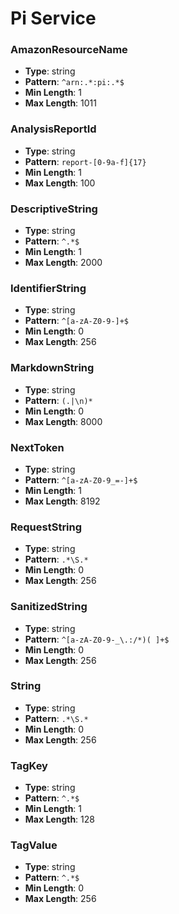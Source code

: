 # Pi Service

### AmazonResourceName
- **Type**: string
- **Pattern**: `^arn:.*:pi:.*$`
- **Min Length**: 1
- **Max Length**: 1011

### AnalysisReportId
- **Type**: string
- **Pattern**: `report-[0-9a-f]{17}`
- **Min Length**: 1
- **Max Length**: 100

### DescriptiveString
- **Type**: string
- **Pattern**: `^.*$`
- **Min Length**: 1
- **Max Length**: 2000

### IdentifierString
- **Type**: string
- **Pattern**: `^[a-zA-Z0-9-]+$`
- **Min Length**: 0
- **Max Length**: 256

### MarkdownString
- **Type**: string
- **Pattern**: `(.|\n)*`
- **Min Length**: 0
- **Max Length**: 8000

### NextToken
- **Type**: string
- **Pattern**: `^[a-zA-Z0-9_=-]+$`
- **Min Length**: 1
- **Max Length**: 8192

### RequestString
- **Type**: string
- **Pattern**: `.*\S.*`
- **Min Length**: 0
- **Max Length**: 256

### SanitizedString
- **Type**: string
- **Pattern**: `^[a-zA-Z0-9-_\.:/*)( ]+$`
- **Min Length**: 0
- **Max Length**: 256

### String
- **Type**: string
- **Pattern**: `.*\S.*`
- **Min Length**: 0
- **Max Length**: 256

### TagKey
- **Type**: string
- **Pattern**: `^.*$`
- **Min Length**: 1
- **Max Length**: 128

### TagValue
- **Type**: string
- **Pattern**: `^.*$`
- **Min Length**: 0
- **Max Length**: 256

